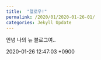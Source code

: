 ```yaml
---
title:  "헬로우!"
permalink: /2020/01/2020-01-26-01/
categories: Jekyll Update
---
```

안녕 나의 뉴 블로그여..

2020-01-26 12:47:03 +0900

